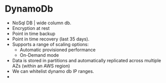 # DynamoDb

- NoSql DB | wide column db.
- Encryption at rest
- Point in time backup
- Point in time recovery (last 35 days). 
- Supports a range of scaling options:
    - Automatic provisioned performance
    - On-Demand mode
- Data is stored in partitions and automatically replicated across multiple AZs (within an AWS region)
- We can whitelist dynamo db IP ranges.
- 


    

